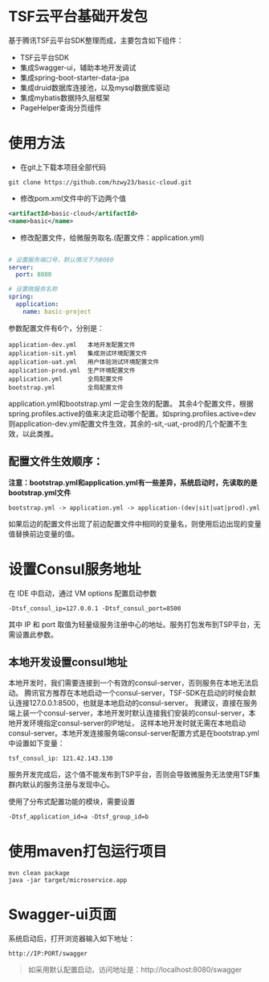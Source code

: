 # TSF云平台基础开发包
基于腾讯TSF云平台SDK整理而成，主要包含如下组件：
- TSF云平台SDK
- 集成Swagger-ui，辅助本地开发调试
- 集成spring-boot-starter-data-jpa
- 集成druid数据库连接池，以及mysql数据库驱动
- 集成mybatis数据持久层框架
- PageHelper查询分页组件

# 使用方法
- 在git上下载本项目全部代码
```
git clone https://github.com/hzwy23/basic-cloud.git
```
- 修改pom.xml文件中的下边两个值
```xml
<artifactId>basic-cloud</artifactId>
<name>basic</name>
```
- 修改配置文件，给微服务取名.(配置文件：application.yml)
```yml

# 设置服务端口号，默认情况下为8080
server:
  port: 8080

# 设置微服务名称
spring:
  application:
    name: basic-project
```
参数配置文件有6个，分别是：
```properties
application-dev.yml   本地开发配置文件
application-sit.yml   集成测试环境配置文件
application-uat.yml   用户体验测试环境配置文件
application-prod.yml  生产环境配置文件
application.yml       全局配置文件
bootstrap.yml         全局配置文件
```

application.yml和bootstrap.yml 一定会生效的配置。
其余4个配置文件，根据spring.profiles.active的值来决定启动哪个配置。如spring.profiles.active=dev则application-dev.yml配置文件生效，其余的-sit,-uat,-prod的几个配置不生效，以此类推。


## 配置文件生效顺序：
**注意：bootstrap.yml和application.yml有一些差异，系统启动时，先读取的是bootstrap.yml文件**
```properties
bootstrap.yml -> application.yml -> application-(dev|sit|uat|prod).yml
```
如果后边的配置文件出现了前边配置文件中相同的变量名，则使用后边出现的变量值替换前边变量的值。

# 设置Consul服务地址
在 IDE 中启动，通过 VM options 配置启动参数
```properties
-Dtsf_consul_ip=127.0.0.1 -Dtsf_consul_port=8500
```
其中 IP 和 port 取值为轻量级服务注册中心的地址。服务打包发布到TSP平台，无需设置此参数。

## 本地开发设置consul地址
本地开发时，我们需要连接到一个有效的consul-server，否则服务在本地无法启动。
腾讯官方推荐在本地启动一个consul-server，TSF-SDK在启动的时候会默认连接127.0.0.1:8500，也就是本地启动的consul-server。
我建议，直接在服务端上装一个consul-server，本地开发时默认连接我们安装的consul-server，本地开发环境指定consul-server的IP地址，
这样本地开发时就无需在本地启动consul-server。本地开发连接服务端consul-server配置方式是在bootstrap.yml中设置如下变量：
```properties
tsf_consul_ip: 121.42.143.130
```
服务开发完成后，这个值不能发布到TSP平台，否则会导致微服务无法使用TSF集群内默认的服务注册与发现中心。

使用了分布式配置功能的模块，需要设置
```properties
-Dtsf_application_id=a -Dtsf_group_id=b
```
# 使用maven打包运行项目
```shell
mvn clean package
java -jar target/microservice.app 
```

# Swagger-ui页面
系统启动后，打开浏览器输入如下地址：
```properties
http://IP:PORT/swagger
```
> 如采用默认配置启动，访问地址是：http://localhost:8080/swagger
